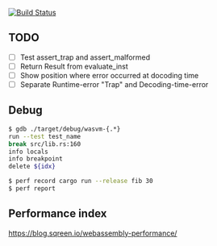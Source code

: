 [![Build Status](https://travis-ci.org/kogai/vm.svg?branch=master)](https://travis-ci.org/kogai/vm)

## TODO

* [ ] Test assert_trap and assert_malformed
* [ ] Return Result from evaluate_inst
* [ ] Show position where error occurred at docoding time
* [ ] Separate Runtime-error "Trap" and Decoding-time-error

## Debug

```sh
$ gdb ./target/debug/wasvm-{.*}
run --test test_name
break src/lib.rs:160
info locals
info breakpoint
delete ${idx}

$ perf record cargo run --release fib 30
$ perf report
```

## Performance index

https://blog.sqreen.io/webassembly-performance/
